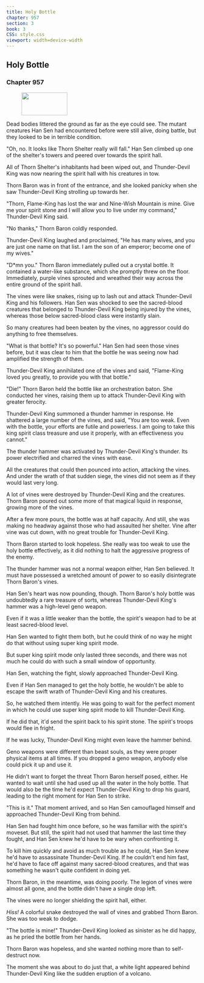 ```yaml
---
title: Holy Bottle
chapter: 957
section: 3
book: 3
CSS: style.css
viewport: width=device-width
---
```


## Holy Bottle

### Chapter 957

<figure>
	<img src="../Images/gem.gif" alt="" id="gem" width="120" height="60" />
</figure>

Dead bodies littered the ground as far as the eye could see. The mutant creatures Han Sen had encountered before were still alive, doing battle, but they looked to be in terrible condition.

"Oh, no. It looks like Thorn Shelter really will fall." Han Sen climbed up one of the shelter's towers and peered over towards the spirit hall.

All of Thorn Shelter's inhabitants had been wiped out, and Thunder-Devil King was now nearing the spirit hall with his creatures in tow.

Thorn Baron was in front of the entrance, and she looked panicky when she saw Thunder-Devil King strolling up towards her.

"Thorn, Flame-King has lost the war and Nine-Wish Mountain is mine. Give me your spirit stone and I will allow you to live under my command," Thunder-Devil King said.

"No thanks," Thorn Baron coldly responded.

Thunder-Devil King laughed and proclaimed, "He has many wives, and you are just one name on that list. I am the son of an emperor; become one of my wives."

"D*mn you." Thorn Baron immediately pulled out a crystal bottle. It contained a water-like substance, which she promptly threw on the floor. Immediately, purple vines sprouted and wreathed their way across the entire ground of the spirit hall.

The vines were like snakes, rising up to lash out and attack Thunder-Devil King and his followers. Han Sen was shocked to see the sacred-blood creatures that belonged to Thunder-Devil King being injured by the vines, whereas those below sacred-blood class were instantly slain.

So many creatures had been beaten by the vines, no aggressor could do anything to free themselves.

"What is that bottle? It's so powerful." Han Sen had seen those vines before, but it was clear to him that the bottle he was seeing now had amplified the strength of them.

Thunder-Devil King annihilated one of the vines and said, "Flame-King loved you greatly, to provide you with that bottle."

"Die!" Thorn Baron held the bottle like an orchestration baton. She conducted her vines, raising them up to attack Thunder-Devil King with greater ferocity.

Thunder-Devil King summoned a thunder hammer in response. He shattered a large number of the vines, and said, "You are too weak. Even with the bottle, your efforts are futile and powerless. I am going to take this king spirit class treasure and use it properly, with an effectiveness you cannot."

The thunder hammer was activated by Thunder-Devil King's thunder. Its power electrified and charred the vines with ease.

All the creatures that could then pounced into action, attacking the vines. And under the wrath of that sudden siege, the vines did not seem as if they would last very long.

A lot of vines were destroyed by Thunder-Devil King and the creatures. Thorn Baron poured out some more of that magical liquid in response, growing more of the vines.

After a few more pours, the bottle was at half capacity. And still, she was making no headway against those who had assaulted her shelter. Vine after vine was cut down, with no great trouble for Thunder-Devil King.

Thorn Baron started to look hopeless. She really was too weak to use the holy bottle effectively, as it did nothing to halt the aggressive progress of the enemy.

The thunder hammer was not a normal weapon either, Han Sen believed. It must have possessed a wretched amount of power to so easily disintegrate Thorn Baron's vines.

Han Sen's heart was now pounding, though. Thorn Baron's holy bottle was undoubtedly a rare treasure of sorts, whereas Thunder-Devil King's hammer was a high-level geno weapon.

Even if it was a little weaker than the bottle, the spirit's weapon had to be at least sacred-blood level.

Han Sen wanted to fight them both, but he could think of no way he might do that without using super king spirit mode.

But super king spirit mode only lasted three seconds, and there was not much he could do with such a small window of opportunity.

Han Sen, watching the fight, slowly approached Thunder-Devil King.

Even if Han Sen managed to get the holy bottle, he wouldn't be able to escape the swift wrath of Thunder-Devil King and his creatures.

So, he watched them intently. He was going to wait for the perfect moment in which he could use super king spirit mode to kill Thunder-Devil King.

If he did that, it'd send the spirit back to his spirit stone. The spirit's troops would flee in fright.

If he was lucky, Thunder-Devil King might even leave the hammer behind.

Geno weapons were different than beast souls, as they were proper physical items at all times. If you dropped a geno weapon, anybody else could pick it up and use it.

He didn't want to forget the threat Thorn Baron herself posed, either. He wanted to wait until she had used up all the water in the holy bottle. That would also be the time he'd expect Thunder-Devil King to drop his guard, leading to the right moment for Han Sen to strike.

"This is it." That moment arrived, and so Han Sen camouflaged himself and approached Thunder-Devil King from behind.

Han Sen had fought him once before, so he was familiar with the spirit's moveset. But still, the spirit had not used that hammer the last time they fought, and Han Sen knew he'd have to be wary when confronting it.

To kill him quickly and avoid as much trouble as he could, Han Sen knew he'd have to assassinate Thunder-Devil King. If he couldn't end him fast, he'd have to face off against many sacred-blood creatures, and that was something he wasn't quite confident in doing yet.

Thorn Baron, in the meantime, was doing poorly. The legion of vines were almost all gone, and the bottle didn't have a single drop left.

The vines were no longer shielding the spirit hall, either.

*Hiss!* A colorful snake destroyed the wall of vines and grabbed Thorn Baron. She was too weak to dodge.

"The bottle is mine!" Thunder-Devil King looked as sinister as he did happy, as he pried the bottle from her hands.

Thorn Baron was hopeless, and she wanted nothing more than to self-destruct now.

The moment she was about to do just that, a white light appeared behind Thunder-Devil King like the sudden eruption of a volcano.